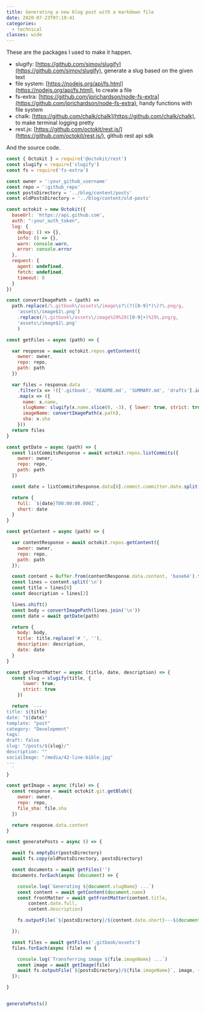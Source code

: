 ```yaml
---
title: Generating a new blog post with a markdown file
date: 2020-07-23T07:19:41
categories:
  - technical
classes: wide
---
```



These are the packages I used to make it happen.

* slugify: [https://github.com/simov/slugify](https://github.com/simov/slugify), generate a slug based on the given text
* file system: [https://nodejs.org/api/fs.html](https://nodejs.org/api/fs.html), to create a file
* fs-extra: [https://github.com/jprichardson/node-fs-extra](https://github.com/jprichardson/node-fs-extra), handy functions with file system
* chalk: [https://github.com/chalk/chalk](https://github.com/chalk/chalk), to make terminal logging pretty
* rest.js: [https://github.com/octokit/rest.js/](https://github.com/octokit/rest.js/), github rest api sdk

And the source code.

```javascript
const { Octokit } = require('@octokit/rest')
const slugify = require('slugify')
const fs = require('fs-extra')

const owner = ':your_github_username'
const repo = ':github_repo'
const postsDirectory = '../blog/content/posts'
const oldPostsDirectory = '../blog/content/old-posts'

const octokit = new Octokit({
  baseUrl: 'https://api.github.com',
  auth: ":your_auth_token",
  log: {
    debug: () => {},
    info: () => {},
    warn: console.warn,
    error: console.error
  },
  request: {
    agent: undefined,
    fetch: undefined,
    timeout: 0
  }
})

const convertImagePath = (path) =>
  path.replace(/\.gitbook\/assets\/image\s?\(?([0-9]*)\)?\.png/g,
    'assets\/image$1\.png')
    .replace(/\.gitbook\/assets\/image%20%28([0-9]+)%29\.png/g,
    'assets\/image$1\.png'
    )

const getFiles = async (path) => {

  var response = await octokit.repos.getContent({
    owner: owner,
    repo: repo,
    path: path
  })

  var files = response.data
    .filter(x => !(['.gitbook', 'README.md', 'SUMMARY.md', 'drafts'].includes(x.path)))
    .map(x => ({
      name: x.name,
      slugName: slugify(x.name.slice(0, -3), { lower: true, strict: true }) + '.md',
      imageName: convertImagePath(x.path),
      sha: x.sha
    }))
  return files
}

const getDate = async (path) => {
  const listCommitsResponse = await octokit.repos.listCommits({
    owner: owner,
    repo: repo,
    path: path
  })

  const date = listCommitsResponse.data[0].commit.committer.date.split('T')[0]

  return {
    full: `${date}T00:00:00.000Z`,
    short: date
  }
}

const getContent = async (path) => {

  var contentResponse = await octokit.repos.getContent({
    owner: owner,
    repo: repo,
    path: path
  });

  const content = Buffer.from(contentResponse.data.content, 'base64').toString('utf-8')
  const lines = content.split('\n')
  const title = lines[0]
  const description = lines[2]

  lines.shift()
  const body = convertImagePath(lines.join('\n'))
  const date = await getDate(path)

  return {
    body: body,
    title: title.replace('# ', ''),
    description: description,
    date: date
  }
}

const getFrontMatter = async (title, date, description) => {
  const slug = slugify(title, {
      lower: true,
      strict: true
    })

  return `---
title: ${title}
date: "${date}"
template: "post"
category: "Development"
tags:
draft: false
slug: "/posts/${slug}/"
description: ""
socialImage: "/media/42-line-bible.jpg"
---
  `
}

const getImage = async (file) => {
  const response = await octokit.git.getBlob({
    owner: owner,
    repo: repo,
    file_sha: file.sha
  })

  return response.data.content
}

const generatePosts = async () => {

  await fs.emptyDir(postsDirectory)
  await fs.copy(oldPostsDirectory, postsDirectory)

  const documents = await getFiles('')
  documents.forEach(async (document) => {

    console.log(`Generating ${document.slugName} ...`)
    const content = await getContent(document.name)
    const frontMatter = await getFrontMatter(content.title,
        content.date.full,
        content.description)

    fs.outputFile(`${postsDirectory}/${content.date.short}---${document.slugName}`, `${frontMatter}\n${content.body}`)

  });

  const files = await getFiles('.gitbook/assets')
  files.forEach(async (file) => {

    console.log(`Transferring image ${file.imageName} ...`)
    const image = await getImage(file)
    await fs.outputFile(`${postsDirectory}/${file.imageName}`, image, { encoding: 'base64'})
  });

}


generatePosts()

```

